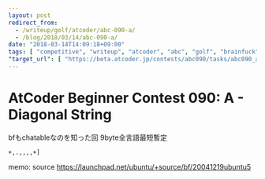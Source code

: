 ```yaml
---
layout: post
redirect_from:
  - /writeup/golf/atcoder/abc-090-a/
  - /blog/2018/03/14/abc-090-a/
date: "2018-03-14T14:09:18+09:00"
tags: [ "competitive", "writeup", "atcoder", "abc", "golf", "brainfuck" ]
"target_url": [ "https://beta.atcoder.jp/contests/abc090/tasks/abc090_a" ]
---
```


# AtCoder Beginner Contest 090: A - Diagonal String

bfもchatableなのを知った回 $9$byte全言語最短暫定

``` brainfuck
+,.,,,,+]
```

memo: source <https://launchpad.net/ubuntu/+source/bf/20041219ubuntu5>
